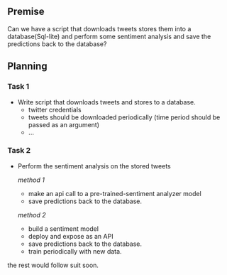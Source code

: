 ## Premise
Can we have a script that downloads tweets stores them into a database(Sql-lite) and perform some sentiment analysis and save the predictions back to the database?

## Planning

### Task 1
- Write script that downloads tweets and stores to a database.
    - twitter credentials
    - tweets should be downloaded periodically (time period should be passed as an argument)
    - ...

### Task 2
- Perform the sentiment analysis on the stored tweets

    *method 1*
    - make an api call to a pre-trained-sentiment analyzer model
    - save predictions back to the database.

    *method 2*
    - build a sentiment model
    - deploy and expose as an API
    - save predictions back to the database.
    - train periodically with new data.


the rest would follow suit soon.